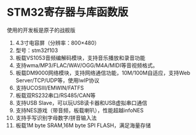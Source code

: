 # STM32寄存器与库函数版
使用的开发板是原子的战舰版

1. 4.3寸电容屏（分辨率：800×480）
2. 型号：stm32f103
3. 板载VS1053音频编解码模块，支持音乐播放和录音功能
4. 支持wma/MP3/FLAC/WAV/OGG/M4A/MIDI等音视频格式。
5. 板载DM9000网络模块，支持网络通信功能，10M/100M自适应，支持Web Server/TCP/UDP等，使用lwIP协议
6. 支持UCOSIII/EMWIN/FATFS
7. 板载双RS232串口/RS485/CAN等
8. 支持USB Slave，可以玩USB读卡器和USB虚拟串口通信
9. 支持NES游戏（带音频，板载喇叭），性能超越infoNES
10. 支持手写识别字母数字/拼音输入法
11. 板载1M byte SRAM,16M byte SPI FLASH，满足海量存储

